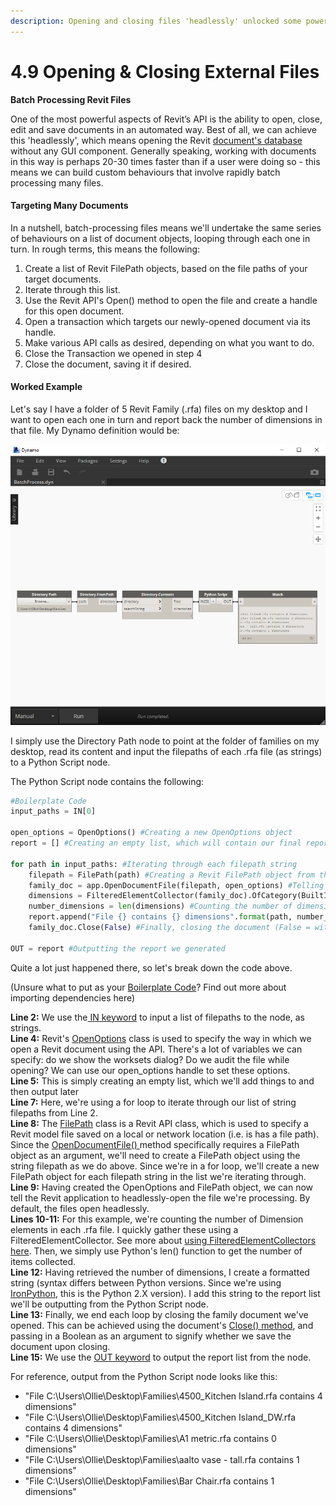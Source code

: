 ```yaml
---
description: Opening and closing files 'headlessly' unlocked some powerful workflows
---
```


# 4.9 Opening & Closing External Files

**Batch Processing Revit Files**

One of the most powerful aspects of Revit’s API is the ability to open, close, edit and save documents in an automated way. Best of all, we can achieve this 'headlessly', which means opening the Revit [document's database](introduction-to-revits-api.md#introduction-to-revits-api) without any GUI component. Generally speaking, working with documents in this way is perhaps 20-30 times faster than if a user were doing so - this means we can build custom behaviours that involve rapidly batch processing many files.

#### Targeting Many Documents

In a nutshell, batch-processing files means we'll undertake the same series of behaviours on a list of document objects, looping through each one in turn. In rough terms, this means the following:

1. Create a list of Revit FilePath objects, based on the file paths of your target documents.
2. Iterate through this list.
3. Use the Revit API's Open\(\) method to open the file and create a handle for this open document.
4. Open a transaction which targets our newly-opened document via its handle.
5. Make various API calls as desired, depending on what you want to do.
6. Close the Transaction we opened in step 4
7. Close the document, saving it if desired.

#### Worked Example

Let's say I have a folder of 5 Revit Family \(.rfa\) files on my desktop and I want to open each one in turn and report back the number of dimensions in that file. My Dynamo definition would be:

![](../.gitbook/assets/batchprocessing.jpg)

I simply use the Directory Path node to point at the folder of families on my desktop, read its content and input the filepaths of each .rfa file \(as strings\) to a Python Script node.

The Python Script node contains the following:

```python
#Boilerplate Code
input_paths = IN[0]

open_options = OpenOptions() #Creating a new OpenOptions object
report = [] #Creating an empty list, which will contain our final report

for path in input_paths: #Iterating through each filepath string
	filepath = FilePath(path) #Creating a Revit FilePath object from this
	family_doc = app.OpenDocumentFile(filepath, open_options) #Telling the Revit application to open the file we specify)
	dimensions = FilteredElementCollector(family_doc).OfCategory(BuiltInCategory.OST_Dimensions).WhereElementIsNotElementType().ToElements() #Creating a FilteredElementCollector to gather dimension elements
	number_dimensions = len(dimensions) #Counting the number of dimensions
	report.append("File {} contains {} dimensions".format(path, number_dimensions)) #Creating a formatted string for our report
	family_doc.Close(False) #Finally, closing the document (False = without saving)

OUT = report #Outputting the report we generated
```

Quite a lot just happened there, so let's break down the code above. 

\(Unsure what to put as your [Boilerplate Code](../getting-started/boilerplate-setup-code.md)? Find out more about importing dependencies here\)

**Line 2:** We use the[ IN keyword](../getting-started/basics-input-and-output.md) to input a list of filepaths to the node, as strings.  
**Line 4:** Revit's [OpenOptions](https://apidocs.co/apps/revit/2019/c0004971-3810-eeb8-72bd-e116886ec3c8.htm) class is used to specify the way in which we open a Revit document using the API. There's a lot of variables we can specify: do we show the worksets dialog? Do we audit the file while opening? We can use our open\_options handle to set these options.  
**Line 5:** This is simply creating an empty list, which we'll add things to and then output later  
**Line 7:** Here, we're using a for loop to iterate through our list of string filepaths from Line 2.  
**Line 8:** The [FilePath](https://apidocs.co/apps/revit/2019/4b02e613-2848-b0df-0de0-a77da2529d66.htm) class is a Revit API class, which is used to specify a Revit model file saved on a local or network location \(i.e. is has a file path\). Since the [OpenDocumentFile\(\) ](https://apidocs.co/apps/revit/2019/5716f206-98ee-0490-4c6c-f0cdd6644190.htm)method specifically requires a FilePath object as an argument, we'll need to create a FilePath object using the string filepath as we do above. Since we're in a for loop, we'll create a new FilePath object for each filepath string in the list we're iterating through.  
**Line 9:** Having created the OpenOptions and FilePath object, we can now tell the Revit application to headlessly-open the file we're processing. By default, the files open headlessly.  
**Lines 10-11:** For this example, we're counting the number of Dimension elements in each .rfa file. I quickly gather these using a FilteredElementCollector. See more about [using FilteredElementCollectors here](fetching-revit-elements.md). Then, we simply use Python's len\(\) function to get the number of items collected.  
**Line 12:** Having retrieved the number of dimensions, I create a formatted string \(syntax differs between Python versions. Since we're using [IronPython](../hello-python/what-is-ironpython.md), this is the Python 2.X version\). I add this string to the report list we'll be outputting from the Python Script node.  
**Line 13:** Finally, we end each loop by closing the family document we've opened. This can be achieved using the document's [Close\(\) method](https://apidocs.co/apps/revit/2019/da2f27b9-7255-4950-82a2-86e1432ff9f0.htm), and passing in a Boolean as an argument to signify whether we save the document upon closing.  
**Line 15:** We use the [OUT keyword](../getting-started/basics-input-and-output.md) to output the report list from the node.

For reference, output from the Python Script node looks like this: 

* "File C:\Users\Ollie\Desktop\Families\4500\_Kitchen Island.rfa contains 4 dimensions"
* "File C:\Users\Ollie\Desktop\Families\4500\_Kitchen Island\_DW.rfa contains 4 dimensions"
* "File C:\Users\Ollie\Desktop\Families\A1 metric.rfa contains 0 dimensions"
* "File C:\Users\Ollie\Desktop\Families\aalto vase - tall.rfa contains 1 dimensions"
* "File C:\Users\Ollie\Desktop\Families\Bar Chair.rfa contains 1 dimensions"

  


